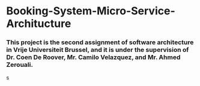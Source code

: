 # Booking-System-Micro-Service-Architucture

### This project is the second assignment of software architecture in Vrije Universiteit Brussel, and it is under the supervision of Dr. Coen De Roover, Mr. Camilo Velazquez, and Mr. Ahmed Zerouali.
s
